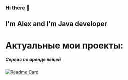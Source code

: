 ### Hi there 👋

## I'm Alex and I'm Java developer

# Актуальные мои проекты:

##### Сервис по аренде вещей
[![Readme Card](https://github-readme-stats.vercel.app/api/pin/?username=alextim1508&theme=darcula&repo=shareIt)](https://github.com/alextim1508/shareIt)   


<!--
**alextim1508/alextim1508** is a ✨ _special_ ✨ repository because its `README.md` (this file) appears on your GitHub profile.

Here are some ideas to get you started:

- 🔭 I’m currently working on ...
- 🌱 I’m currently learning ...
- 👯 I’m looking to collaborate on ...
- 🤔 I’m looking for help with ...
- 💬 Ask me about ...
- 📫 How to reach me: ...
- 😄 Pronouns: ...
- ⚡ Fun fact: ...
-->
